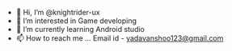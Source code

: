 - 👋 Hi, I’m @knightrider-ux
- 👀 I’m interested in Game developing 
- 🌱 I’m currently learning Android studio
- 📫 How to reach me ... Email id - yadavanshoo123@gmail.com

<!---
knightrider-ux/knightrider-ux is a ✨ special ✨ repository because its `README.md` (this file) appears on your GitHub profile.
You can click the Preview link to take a look at your changes.
--->
